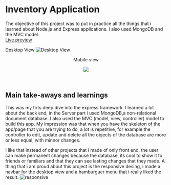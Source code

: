 # Inventory Application
The objective of this project was to put in practice all the things that i learned about Node.js and Express applications.
I also used MongoDB and the MVC model.
<br>
[Live preview](https://game-store.fly.dev/catalog)

Desktop View
![Desktop View](https://github.com/SpiderWacho/inventory-application/assets/29034949/dad48920-7dd3-4b74-909b-c1e50fe83ed4)

<p align="center">Mobile view</p>
<p align="center">
<img src="https://github.com/SpiderWacho/inventory-application/assets/29034949/811744b7-ae94-4f31-a82b-402518aae383"></img>
</p>

<br>

## Main take-aways and learnings
This was my firts deep dive into the express framework. I learned a lot about the back end, in the Server part i used MongoDB,a non-relational document database. I also used the MVC (model, view, controller) model to build this app.
My impression was that when you have the skeleton of the app/page that you are trying to do, a lot is repetitive, for example the controller to edit, update and delete all the objects of the database are more or less equal, with minnor changes.

I like that instead of other projects that i made of only front end, the user can make permanent changes because the database, its cool to show it to friends or familiars and that they can see lasting changes that they made.
A thing that i am proud about this project is the responsive desing, i made a navbar for the desktop view and a hamburguer menu that i really liked the result.
![responsive](https://github.com/SpiderWacho/inventory-application/assets/29034949/3dc65654-fb04-42dc-b172-50a39f18c546)
